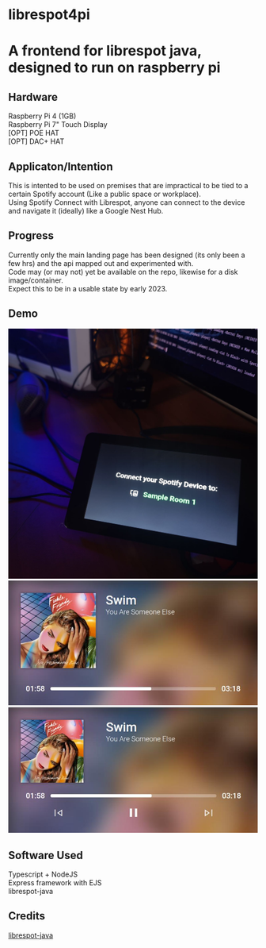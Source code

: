 # librespot4pi
# A frontend for librespot java, designed to run on raspberry pi
## Hardware
Raspberry Pi 4 (1GB)\
Raspberry Pi 7" Touch Display\
[OPT] POE HAT\
[OPT] DAC+ HAT
## Applicaton/Intention
This is intented to be used on premises that are impractical to be tied to a certain Spotify account (Like a public space or workplace).\
Using Spotify Connect with Librespot, anyone can connect to the device and navigate it (ideally) like a Google Nest Hub.
## Progress
Currently only the main landing page has been designed (its only been a few hrs) and the api mapped out and experimented with.\
Code may (or may not) yet be available on the repo, likewise for a disk image/container.\
Expect this to be in a usable state by early 2023.
## Demo 
![Image of the connect page](https://github.com/roundsToThree/librespot4pi/blob/main/demo0.jpg?raw=true)
![Image of a song playing](https://github.com/roundsToThree/librespot4pi/blob/main/demo1.jpg?raw=true)
![Image of ui controls](https://github.com/roundsToThree/librespot4pi/blob/main/demo2.jpg?raw=true)
## Software Used
Typescript + NodeJS\
Express framework with EJS\
librespot-java

## Credits
[librespot-java](https://github.com/librespot-org/librespot-java)

